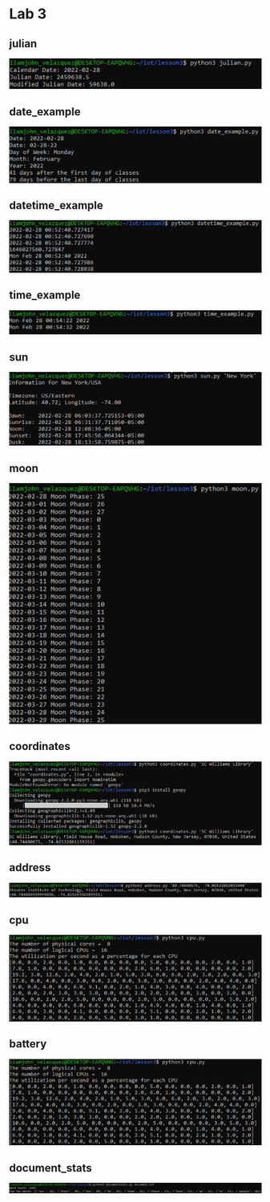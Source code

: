 # Lab 3  


## julian  
![](https://github.com/LiamjohnVelazquez/CPE322/blob/main/lab3/pics/julian.png)

## date_example  
![](https://github.com/LiamjohnVelazquez/CPE322/blob/main/lab3/pics/date_example.png)

## datetime_example  
![](https://github.com/LiamjohnVelazquez/CPE322/blob/main/lab3/pics/python3%20datetime_example.py.png)

## time_example  
![](https://github.com/LiamjohnVelazquez/CPE322/blob/main/lab3/pics/time_example.png)

## sun  
![](https://github.com/LiamjohnVelazquez/CPE322/blob/main/lab3/pics/sun.png)

## moon
![](https://github.com/LiamjohnVelazquez/CPE322/blob/main/lab3/pics/moon.png)

## coordinates  
![](https://github.com/LiamjohnVelazquez/CPE322/blob/main/lab3/pics/coordinates.png)

## address  
![](https://github.com/LiamjohnVelazquez/CPE322/blob/main/lab3/pics/address.png)

## cpu  
![](https://github.com/LiamjohnVelazquez/CPE322/blob/main/lab3/pics/cpu.png)

## battery  
![](https://github.com/LiamjohnVelazquez/CPE322/blob/main/lab3/pics/cpu.png)

## document_stats
![](https://github.com/LiamjohnVelazquez/CPE322/blob/main/lab3/pics/document.png)
